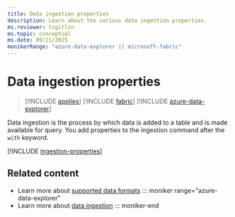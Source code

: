 ```yaml
---
title: Data ingestion properties
description: Learn about the various data ingestion properties.
ms.reviewer: tzgitlin
ms.topic: conceptual
ms.date: 09/21/2025
monikerRange: "azure-data-explorer || microsoft-fabric"
---
```

# Data ingestion properties

> [!INCLUDE [applies](includes/applies-to-version/applies.md)] [!INCLUDE [fabric](includes/applies-to-version/fabric.md)] [!INCLUDE [azure-data-explorer](includes/applies-to-version/azure-data-explorer.md)]

Data ingestion is the process by which data is added to a table and is made available for query. You add properties to the ingestion command after the `with` keyword.

[!INCLUDE [ingestion-properties](includes/ingestion-properties.md)]

## Related content

* Learn more about [supported data formats](ingestion-supported-formats.md)
::: moniker range="azure-data-explorer"
* Learn more about [data ingestion](/azure/data-explorer/ingest-data-overview)
::: moniker-end
